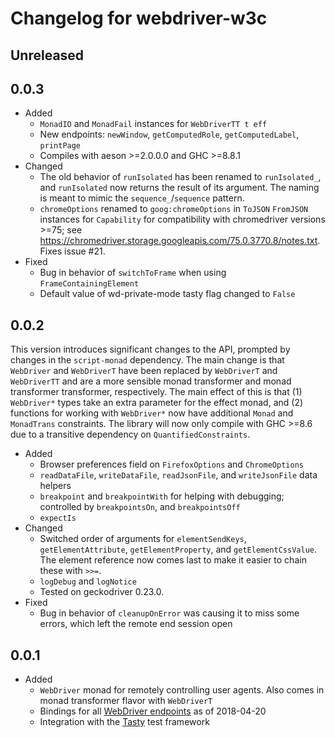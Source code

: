 Changelog for webdriver-w3c
===========================

Unreleased
----------

0.0.3
-----

* Added
  * `MonadIO` and `MonadFail` instances for `WebDriverTT t eff`
  * New endpoints: `newWindow`, `getComputedRole`, `getComputedLabel`, `printPage`
  * Compiles with aeson >=2.0.0.0 and GHC >=8.8.1
* Changed
  * The old behavior of `runIsolated` has been renamed to `runIsolated_`, and `runIsolated` now returns the result of its argument. The naming is meant to mimic the `sequence_`/`sequence` pattern.
  * `chromeOptions` renamed to `goog:chromeOptions` in `ToJSON` `FromJSON` instances for `Capability` for compatibility with chromedriver versions >=75; see https://chromedriver.storage.googleapis.com/75.0.3770.8/notes.txt. Fixes issue #21.
* Fixed
  * Bug in behavior of `switchToFrame` when using `FrameContainingElement`
  * Default value of wd-private-mode tasty flag changed to `False`



0.0.2
-----

This version introduces significant changes to the API, prompted by changes in the `script-monad` dependency. The main change is that `WebDriver` and `WebDriverT` have been replaced by `WebDriverT` and `WebDriverTT` and are a more sensible monad transformer and monad transformer transformer, respectively. The main effect of this is that (1) `WebDriver*` types take an extra parameter for the effect monad, and (2) functions for working with `WebDriver*` now have additional `Monad` and `MonadTrans` constraints. The library will now only compile with GHC >=8.6 due to a transitive dependency on `QuantifiedConstraints`.

* Added
  * Browser preferences field on `FirefoxOptions` and `ChromeOptions`
  * `readDataFile`, `writeDataFile`, `readJsonFile`, and `writeJsonFile` data helpers
  * `breakpoint` and `breakpointWith` for helping with debugging; controlled by `breakpointsOn`, and `breakpointsOff`
  * `expectIs`
* Changed
  * Switched order of arguments for `elementSendKeys`, `getElementAttribute`, `getElementProperty`, and `getElementCssValue`. The element reference now comes last to make it easier to chain these with `>>=`.
  * `logDebug` and `logNotice`
  * Tested on geckodriver 0.23.0.
* Fixed
  * Bug in behavior of `cleanupOnError` was causing it to miss some errors, which left the remote end session open



0.0.1
-----

* Added
    * `WebDriver` monad for remotely controlling user agents. Also comes in monad transformer flavor with `WebDriverT` 
    * Bindings for all [WebDriver endpoints](https://w3c.github.io/webdriver/webdriver-spec.html) as of 2018-04-20
    * Integration with the [Tasty](https://hackage.haskell.org/package/tasty) test framework
